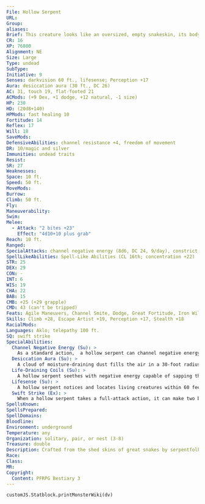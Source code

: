 ```yaml
---
File: Hollow Serpent
URL: 
Group: 
aliases: 
Brief: This creature looks like an oversized, empty snakeskin, its body covered in barbs and maw filled with jagged teeth.
CR: 16
XP: 76800
Alignment: NE
Size: Large
Type: undead
SubType: 
Initiative: 9
Senses: darkvision 60 ft., lifesense; Perception +17
Aura: desiccation aura (30 ft., DC 26)
AC: 31, touch 19, flat-footed 21
ACMods: (+9 Dex, +1 dodge, +12 natural, -1 size)
HP: 230
HD: (20d8+140)
HPMods: fast healing 10
Fortitude: 14
Reflex: 17
Will: 18
SaveMods: 
DefensiveAbilities: channel resistance +4, freedom of movement
DR: 10/magic and silver
Immunities: undead traits
Resist: 
SR: 27
Weaknesses: 
Space: 10 ft.
Speed: 50 ft.
MoveMods: 
Burrow: 
Climb: 50 ft.
Fly: 
Maneuverability: 
Swim: 
Melee: 
  - Attack: "2 bites +23"
    Effect: "4d10+10 plus grab"
Reach: 10 ft.
Ranged: 
SpecialAttacks: channel negative energy (8d6, DC 24, 9/day), constrict (4d10+10 plus energy drain), energy drain (1 level, DC 26), life-draining coils
SpellLikeAbilities: Spell-Like Abilities (CL 16th; concentration +22)  Constant-freedom of movement   1/day-horrid wilting (DC 24), waves of exhaustion
STR: 25
DEX: 29
CON: -
INT: 6
WIS: 19
CHA: 22
BAB: 15
CMB: +25 (+29 grapple)
CMD: 43 (can't be tripped)
Feats: Agile Maneuvers, Channel Smite, Dodge, Great Fortitude, Iron Will, Lightning Reflexes, Lunge, Toughness, Vital Strike, Weapon Finesse
Skills: Climb +28, Escape Artist +19, Perception +17, Stealth +18
RacialMods: 
Languages: Aklo; telepathy 100 ft.
SQ: swift strike
SpecialAbilities:
  Channel Negative Energy (Su): >
    As a standard action,  a hollow serpent can channel negative energy in a 30-foot burst as a 16th-level evil cleric. This ability requires no divine focus. The save DC is Charisma-based.
  Desiccation Aura (Su): >
    A cloud of moisture-draining dust fills the air in a 30-foot radius around a hollow serpent. Living creatures within this area must make a DC 26 Fortitude save or take 1d6 points of Strength damage as water is leached from their flesh. Whether or not the save is successful, a creature cannot be affected again by the same hollow serpent's desiccation aura for 24 hours. Creatures without fleshy bodies are immune to this aura, while creatures with the aquatic or water subtypes take a -4 penalty on the saving throw. The save DC is Charisma-based.
  Life-Draining Coils (Su): >
    A hollow serpent seethes with negative energy capable of sapping the life force of creatures trapped within its coils. Every time a creature takes constriction damage from a hollow serpent, it gains one negative level. The hollow serpent also gains 5 temporary hit points for each negative level it bestows.
  Lifesense (Su): >
    A hollow serpent notices and locates living creatures within 60 feet, just as if it possessed the blindsight ability.
  Swift Strike (Ex): >
    When a hollow serpent takes a full-attack action, it can make two bite attacks instead of just one.
SpellsKnown: 
SpellsPrepared: 
SpellDomains: 
Bloodline: 
Environment: underground
Temperature: any
Organization: solitary, pair, or nest (3-8)
Treasure: double
Description: Crafted from the shed skins of great snakes by serpentfolk necromancers and other foul spellcasters, hollow serpents are plagued by an eternal hunger they can never sate. The act of draining energy from living creatures blunts these supernatural pangs, driving the hollow serpent to constantly seek new prey.  A hollow serpent is a difficult undead to create-most of them were crafted by a long-forgotten god of the serpentfolk and not by mortal spellcasters at all. The exact methods by which a mortal might create a hollow serpent are obscure, but most scholars have come to the conclusion that the use of powerful artifacts or the aid of a demigod may be required for such a feat.  A hollow serpent is 15 feet long and weighs 500 pounds.
Race: 
Class: 
MR: 
Copyright:
  Content: PFRPG Bestiary 3
---
```

```dataviewjs
customJS.Statblock.printMonsterWiki(dv)
```
